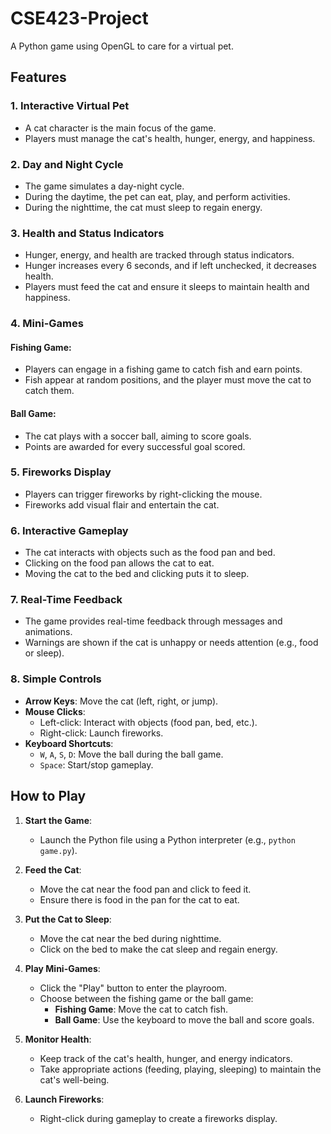 # CSE423-Project
A Python game using OpenGL to care for a virtual pet.
## Features

### 1. **Interactive Virtual Pet**
- A cat character is the main focus of the game.
- Players must manage the cat's health, hunger, energy, and happiness.

### 2. **Day and Night Cycle**
- The game simulates a day-night cycle.
- During the daytime, the pet can eat, play, and perform activities.
- During the nighttime, the cat must sleep to regain energy.

### 3. **Health and Status Indicators**
- Hunger, energy, and health are tracked through status indicators.
- Hunger increases every 6 seconds, and if left unchecked, it decreases health.
- Players must feed the cat and ensure it sleeps to maintain health and happiness.

### 4. **Mini-Games**
#### Fishing Game:
- Players can engage in a fishing game to catch fish and earn points.
- Fish appear at random positions, and the player must move the cat to catch them.

#### Ball Game:
- The cat plays with a soccer ball, aiming to score goals.
- Points are awarded for every successful goal scored.

### 5. **Fireworks Display**
- Players can trigger fireworks by right-clicking the mouse.
- Fireworks add visual flair and entertain the cat.

### 6. **Interactive Gameplay**
- The cat interacts with objects such as the food pan and bed.
- Clicking on the food pan allows the cat to eat.
- Moving the cat to the bed and clicking puts it to sleep.

### 7. **Real-Time Feedback**
- The game provides real-time feedback through messages and animations.
- Warnings are shown if the cat is unhappy or needs attention (e.g., food or sleep).

### 8. **Simple Controls**
- **Arrow Keys**: Move the cat (left, right, or jump).
- **Mouse Clicks**:
  - Left-click: Interact with objects (food pan, bed, etc.).
  - Right-click: Launch fireworks.
- **Keyboard Shortcuts**:
  - `W`, `A`, `S`, `D`: Move the ball during the ball game.
  - `Space`: Start/stop gameplay.

## How to Play

1. **Start the Game**:
   - Launch the Python file using a Python interpreter (e.g., `python game.py`).

2. **Feed the Cat**:
   - Move the cat near the food pan and click to feed it.
   - Ensure there is food in the pan for the cat to eat.

3. **Put the Cat to Sleep**:
   - Move the cat near the bed during nighttime.
   - Click on the bed to make the cat sleep and regain energy.

4. **Play Mini-Games**:
   - Click the "Play" button to enter the playroom.
   - Choose between the fishing game or the ball game:
     - **Fishing Game**: Move the cat to catch fish.
     - **Ball Game**: Use the keyboard to move the ball and score goals.

5. **Monitor Health**:
   - Keep track of the cat's health, hunger, and energy indicators.
   - Take appropriate actions (feeding, playing, sleeping) to maintain the cat's well-being.

6. **Launch Fireworks**:
   - Right-click during gameplay to create a fireworks display.
